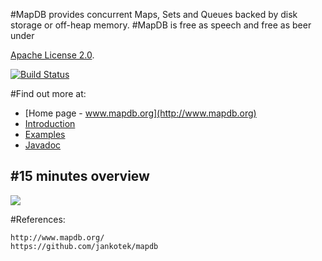#MapDB provides concurrent Maps, Sets and Queues backed by disk storage or off-heap memory.
#MapDB is free as speech and free as beer under

[Apache License 2.0](https://github.com/jankotek/MapDB/blob/master/doc/license.txt).

[![Build Status](https://travis-ci.org/jankotek/mapdb.svg?branch=master)](https://travis-ci.org/jankotek/mapdb)

#Find out more at:
  * [Home page - www.mapdb.org](http://www.mapdb.org)
  * [Introduction](http://www.mapdb.org/doc/getting-started.html)
  * [Examples](https://github.com/jankotek/MapDB/tree/master/src/test/java/examples)
  * [Javadoc](http://www.mapdb.org/apidocs/index.html)


#15 minutes overview
------------
<a href="http://youtu.be/_KGDwwEP5js"><img src="https://img.youtube.com/vi/_KGDwwEP5js/0.jpg"/></a>


#References:

    http://www.mapdb.org/
    https://github.com/jankotek/mapdb




